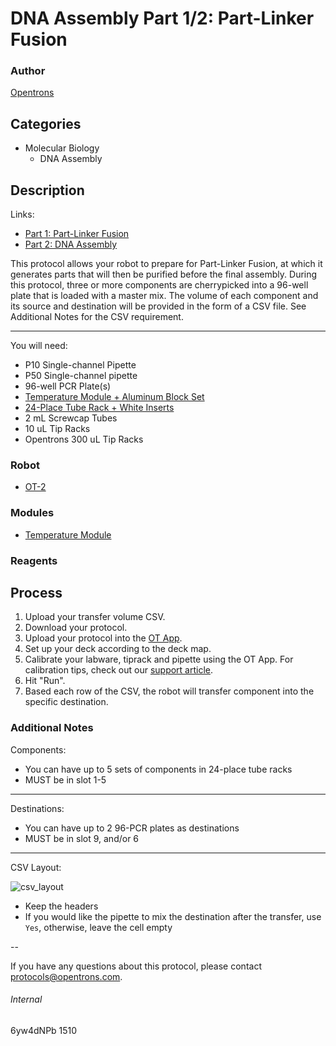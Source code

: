 # DNA Assembly Part 1/2: Part-Linker Fusion

### Author
[Opentrons](http://www.opentrons.com/)

## Categories
* Molecular Biology
    * DNA Assembly

## Description
Links:
* [Part 1: Part-Linker Fusion](./1510-ingenza-ltd-part1)
* [Part 2: DNA Assembly](./1510-ingenza-ltd-part2)

This protocol allows your robot to prepare for Part-Linker Fusion, at which it generates parts that will then be purified before the final assembly. During this protocol, three or more components are cherrypicked into a 96-well plate that is loaded with a master mix. The volume of each component and its source and destination will be provided in the form of a CSV file. See Additional Notes for the CSV requirement.

---

You will need:
* P10 Single-channel Pipette
* P50 Single-channel pipette
* 96-well PCR Plate(s)
* [Temperature Module + Aluminum Block Set](https://shop.opentrons.com/products/tempdeck)
* [24-Place Tube Rack + White Inserts](https://us.vwr.com/store/product/4907407/biomek-tube-rack-and-tube-inserts-beckman-coulter)
* 2 mL Screwcap Tubes
* 10 uL Tip Racks
* Opentrons 300 uL Tip Racks

### Robot
* [OT-2](https://opentrons.com/ot-2)

### Modules
* [Temperature Module](https://shop.opentrons.com/products/tempdeck)

### Reagents

## Process
1. Upload your transfer volume CSV.
2. Download your protocol.
3. Upload your protocol into the [OT App](https://opentrons.com/ot-app).
4. Set up your deck according to the deck map.
5. Calibrate your labware, tiprack and pipette using the OT App. For calibration tips, check out our [support article](https://support.opentrons.com/ot-2/getting-started-software-setup/deck-calibration).
6. Hit "Run".
7. Based each row of the CSV, the robot will transfer component into the specific destination.

### Additional Notes
Components:
* You can have up to 5 sets of components in 24-place tube racks
* MUST be in slot 1-5

---

Destinations:
* You can have up to 2 96-PCR plates as destinations
* MUST be in slot 9, and/or 6

---

CSV Layout:

![csv_layout](https://s3.amazonaws.com/opentrons-protocol-library-website/custom-README-images/1510-ingenza-ltd/part1_csv.png)

* Keep the headers
* If you would like the pipette to mix the destination after the transfer, use `Yes`, otherwise, leave the cell empty

--

If you have any questions about this protocol, please contact protocols@opentrons.com.

###### Internal
6yw4dNPb
1510
